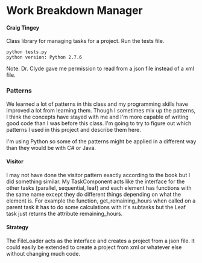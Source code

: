 # Work Breakdown Manager
####  Craig Tingey

Class library for managing tasks for a project. Run the tests file.

```
python tests.py
python version: Python 2.7.6
```

Note: Dr. Clyde gave me permission to read from a json file instead of a xml file.


### Patterns
We learned a lot of patterns in this class and my programming skills have improved a lot from learning them. Though I sometimes mix up the patterns, I think the concepts have stayed with me and I'm more capable of writing good code than I was before this class. I'm going to try to figure out which patterns I used in this project and describe them here.

I'm using Python so some of the patterns might be applied in a different way than they would be with C# or Java.

#### Visitor
I may not have done the visitor pattern exactly according to the book but I did something similar. My TaskComponent acts like the interface for the other tasks (parallel, sequential, leaf) and each element has functions with the same name except they do different things depending on what the element is. For example the function, get_remaining_hours when called on a parent task it has to do some calculations with it's subtasks but the Leaf task just returns the attribute remaining_hours.


#### Strategy
The FileLoader acts as the interface and creates a project from a json file. It could easily be extended to create a project from xml or whatever else without changing much code.
